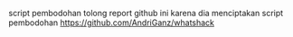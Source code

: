 script pembodohan
tolong report github ini 
karena dia menciptakan script pembodohan
https://github.com/AndriGanz/whatshack
